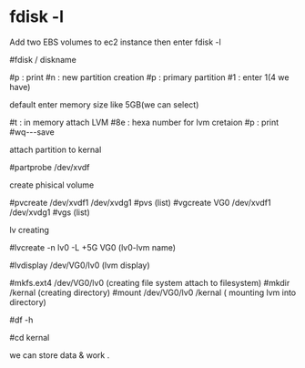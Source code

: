 # fdisk -l


Add two EBS volumes to ec2 instance then enter fdisk -l

#fdisk / diskname

#p : print
#n  : new partition creation
#p  : primary partition
#1  : enter 1(4 we have)

default enter 
memory size like 5GB(we can select)

#t : in memory attach LVM
#8e : hexa number for lvm cretaion
#p  : print 
#wq---save

attach partition to kernal

#partprobe /dev/xvdf

create phisical volume

#pvcreate /dev/xvdf1 /dev/xvdg1
#pvs  (list)
#vgcreate VG0 /dev/xvdf1  /dev/xvdg1
#vgs  (list)

lv creating

#lvcreate -n lv0 -L +5G VG0 (lv0-lvm name)

#lvdisplay /dev/VG0/lv0 (lvm display)

#mkfs.ext4 /dev/VG0/lv0 (creating file system attach to filesystem)
#mkdir /kernal (creating directory)
#mount /dev/VG0/lv0 /kernal ( mounting lvm into directory)

#df -h 

#cd kernal

we can store data & work .
